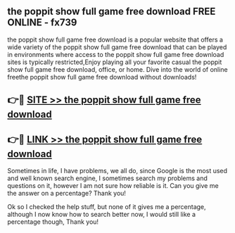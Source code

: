 ## the poppit show full game free download FREE ONLINE - fx739

the poppit show full game free download is a popular website that offers a wide variety of the poppit show full game free download that can be played in environments where access to the poppit show full game free download sites is typically restricted,Enjoy playing all your favorite casual the poppit show full game free download, office, or home. Dive into the world of online freethe poppit show full game free download without downloads!

## 👉🔴 [SITE >> the poppit show full game free download](http://news.freeplayer.one?title=the_poppit_show_full_game_free_download&ref=FRRE)

## 👉🔴 [LINK >> the poppit show full game free download](http://news.freeplayer.one?title=the_poppit_show_full_game_free_download&ref=FREE)

Sometimes in life, I have problems, we all do, since Google is the most used and well known search engine, I sometimes search my problems and questions on it, however I am not sure how reliable is it. Can you give me the answer on a percentage? Thank you!

Ok so I checked the help stuff, but none of it gives me a percentage, although I now know how to search better now, I would still like a percentage though, Thank you!